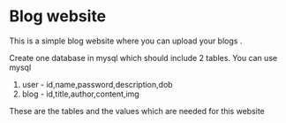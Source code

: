 ﻿# Blog website
 This is a simple blog website where you can upload your blogs .

Create one database in mysql which should include 2 tables. You can use mysql

1. user - id,name,password,description,dob
2. blog - id,title,author,content,img
   
These are the tables and the values which are needed for this website
